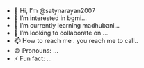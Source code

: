 - 👋 Hi, I’m @satynarayan2007
- 👀 I’m interested in bgmi...
- 🌱 I’m currently learning madhubani...
- 💞️ I’m looking to collaborate on ...
- 📫 How to reach me . you reach me to call..
- 😄 Pronouns: ...
- ⚡ Fun fact: ...

<!---
satynarayan2007/satynarayan2007 is a ✨ special ✨ repository because its `README.md` (this file) appears on your GitHub profile.
You can click the Preview link to take a look at your changes.
--->
